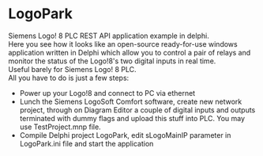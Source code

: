 # LogoPark
Siemens Logo! 8 PLC REST API application example in delphi.<br>
Here you see how it looks like an open-source ready-for-use windows application written in Delphi which allow you to control a pair of relays and monitor the status of the Logo!8's two digital inputs in real time.<br>
Useful barely for Siemens Logo! 8 PLC.<br>
All you have to do is just a few steps:
-	Power up your Logo!8 and connect to PC via ethernet
-	Lunch the Siemens LogoSoft Comfort software, create new network project, through on Diagram Editor a couple of digital inputs and outputs terminated with dummy flags and upload this stuff into PLC. You may use TestProject.mnp file.
-	Compile Delphi project LogoPark, edit sLogoMainIP parameter in LogoPark.ini file and start the application
